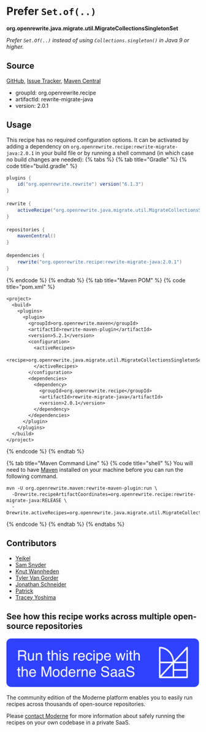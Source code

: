 # Prefer `Set.of(..)`

**org.openrewrite.java.migrate.util.MigrateCollectionsSingletonSet**

_Prefer `Set.Of(..)` instead of using `Collections.singleton()` in Java 9 or higher._

## Source

[GitHub](https://github.com/openrewrite/rewrite-migrate-java/blob/main/src/main/java/org/openrewrite/java/migrate/util/MigrateCollectionsSingletonSet.java), [Issue Tracker](https://github.com/openrewrite/rewrite-migrate-java/issues), [Maven Central](https://central.sonatype.com/artifact/org.openrewrite.recipe/rewrite-migrate-java/2.0.1/jar)

* groupId: org.openrewrite.recipe
* artifactId: rewrite-migrate-java
* version: 2.0.1


## Usage

This recipe has no required configuration options. It can be activated by adding a dependency on `org.openrewrite.recipe:rewrite-migrate-java:2.0.1` in your build file or by running a shell command (in which case no build changes are needed): 
{% tabs %}
{% tab title="Gradle" %}
{% code title="build.gradle" %}
```groovy
plugins {
    id("org.openrewrite.rewrite") version("6.1.3")
}

rewrite {
    activeRecipe("org.openrewrite.java.migrate.util.MigrateCollectionsSingletonSet")
}

repositories {
    mavenCentral()
}

dependencies {
    rewrite("org.openrewrite.recipe:rewrite-migrate-java:2.0.1")
}
```
{% endcode %}
{% endtab %}
{% tab title="Maven POM" %}
{% code title="pom.xml" %}
```markup
<project>
  <build>
    <plugins>
      <plugin>
        <groupId>org.openrewrite.maven</groupId>
        <artifactId>rewrite-maven-plugin</artifactId>
        <version>5.2.1</version>
        <configuration>
          <activeRecipes>
            <recipe>org.openrewrite.java.migrate.util.MigrateCollectionsSingletonSet</recipe>
          </activeRecipes>
        </configuration>
        <dependencies>
          <dependency>
            <groupId>org.openrewrite.recipe</groupId>
            <artifactId>rewrite-migrate-java</artifactId>
            <version>2.0.1</version>
          </dependency>
        </dependencies>
      </plugin>
    </plugins>
  </build>
</project>
```
{% endcode %}
{% endtab %}

{% tab title="Maven Command Line" %}
{% code title="shell" %}
You will need to have [Maven](https://maven.apache.org/download.cgi) installed on your machine before you can run the following command.

```shell
mvn -U org.openrewrite.maven:rewrite-maven-plugin:run \
  -Drewrite.recipeArtifactCoordinates=org.openrewrite.recipe:rewrite-migrate-java:RELEASE \
  -Drewrite.activeRecipes=org.openrewrite.java.migrate.util.MigrateCollectionsSingletonSet
```
{% endcode %}
{% endtab %}
{% endtabs %}

## Contributors
* [Yeikel](yeikel@users.noreply.github.com)
* [Sam Snyder](sam@moderne.io)
* [Knut Wannheden](knut@moderne.io)
* [Tyler Van Gorder](tkvangorder@users.noreply.github.com)
* [Jonathan Schneider](jkschneider@gmail.com)
* [Patrick](patway99@gmail.com)
* [Tracey Yoshima](tracey.yoshima@gmail.com)


## See how this recipe works across multiple open-source repositories

[![Moderne Link Image](/.gitbook/assets/ModerneRecipeButton.png)](https://public.moderne.io/recipes/org.openrewrite.java.migrate.util.MigrateCollectionsSingletonSet)

The community edition of the Moderne platform enables you to easily run recipes across thousands of open-source repositories.

Please [contact Moderne](https://moderne.io/product) for more information about safely running the recipes on your own codebase in a private SaaS.
